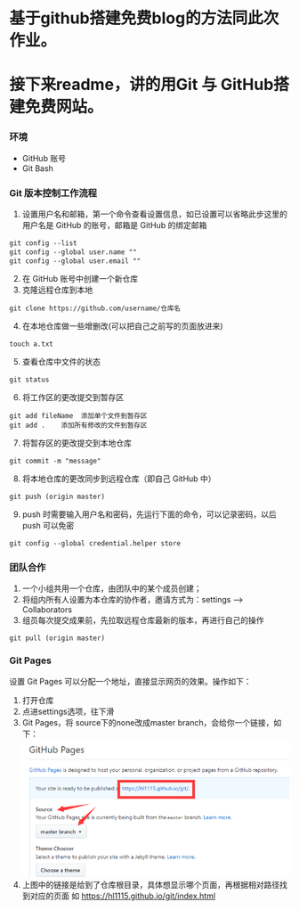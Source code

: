 # 基于github搭建免费blog的方法同此次作业。
# 接下来readme，讲的用Git 与  GitHub搭建免费网站。

### 环境

- GitHub 账号
- Git Bash

### Git 版本控制工作流程

1. 设置用户名和邮箱，第一个命令查看设置信息，如已设置可以省略此步这里的用户名是 GitHub 的账号，邮箱是 GitHub 的绑定邮箱 
```
git config --list
git config --global user.name ""
git config --global user.email ""  
```
2. 在 GitHub 账号中创建一个新仓库
3. 克隆远程仓库到本地
```
git clone https://github.com/username/仓库名 
```
4. 在本地仓库做一些增删改(可以把自己之前写的页面放进来)
```
touch a.txt
```
5. 查看仓库中文件的状态
```
git status  
```
6. 将工作区的更改提交到暂存区
```
git add fileName  添加单个文件到暂存区
git add .    添加所有修改的文件到暂存区
```
7. 将暂存区的更改提交到本地仓库
```
git commit -m "message"
```
8. 将本地仓库的更改同步到远程仓库（即自己 GitHub 中）
```
git push (origin master)  
```
9. push 时需要输入用户名和密码，先运行下面的命令，可以记录密码，以后 push 可以免密
```
git config --global credential.helper store  
```

### 团队合作

1. 一个小组共用一个仓库，由团队中的某个成员创建；
2. 将组内所有人设置为本仓库的协作者，邀请方式为：settings —> Collaborators
3. 组员每次提交成果前，先拉取远程仓库最新的版本，再进行自己的操作
```
git pull (origin master)
```

### Git Pages

设置 Git Pages 可以分配一个地址，直接显示网页的效果。操作如下：

1. 打开仓库
2. 点进settings选项，往下滑
3. Git Pages，将 source下的none改成master branch，会给你一个链接，如下：
![git pages](./imgs/gitpages.png)
4. 上图中的链接是给到了仓库根目录，具体想显示哪个页面，再根据相对路径找到对应的页面
如 https://hl1115.github.io/git/index.html
